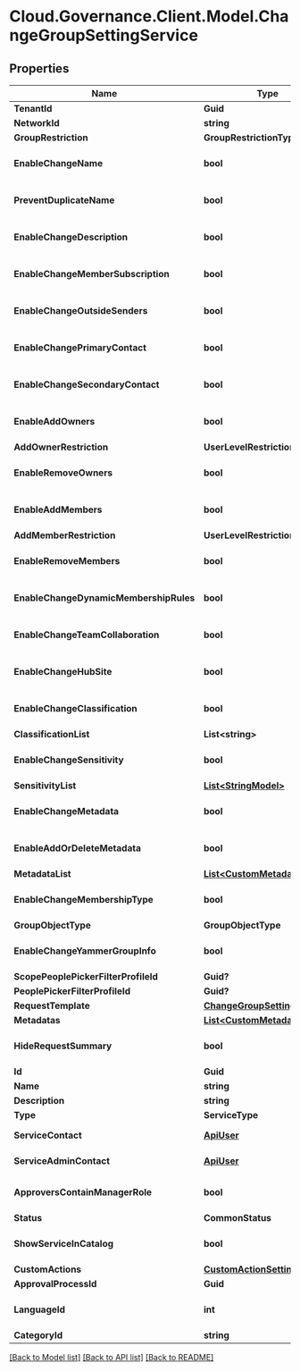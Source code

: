 # Cloud.Governance.Client.Model.ChangeGroupSettingService
## Properties

Name | Type | Description | Notes
------------ | ------------- | ------------- | -------------
**TenantId** | **Guid** |  | [optional] 
**NetworkId** | **string** |  | [optional] 
**GroupRestriction** | **GroupRestrictionType** |  | [optional] 
**EnableChangeName** | **bool** |  | [optional] [default to false]
**PreventDuplicateName** | **bool** |  | [optional] [default to false]
**EnableChangeDescription** | **bool** |  | [optional] [default to false]
**EnableChangeMemberSubscription** | **bool** |  | [optional] [default to false]
**EnableChangeOutsideSenders** | **bool** |  | [optional] [default to false]
**EnableChangePrimaryContact** | **bool** |  | [optional] [default to false]
**EnableChangeSecondaryContact** | **bool** |  | [optional] [default to false]
**EnableAddOwners** | **bool** |  | [optional] [default to false]
**AddOwnerRestriction** | **UserLevelRestrictionType** |  | [optional] 
**EnableRemoveOwners** | **bool** |  | [optional] [default to false]
**EnableAddMembers** | **bool** |  | [optional] [default to false]
**AddMemberRestriction** | **UserLevelRestrictionType** |  | [optional] 
**EnableRemoveMembers** | **bool** |  | [optional] [default to false]
**EnableChangeDynamicMembershipRules** | **bool** |  | [optional] [default to false]
**EnableChangeTeamCollaboration** | **bool** |  | [optional] [default to false]
**EnableChangeHubSite** | **bool** |  | [optional] [default to false]
**EnableChangeClassification** | **bool** |  | [optional] [default to false]
**ClassificationList** | **List&lt;string&gt;** |  | [optional] 
**EnableChangeSensitivity** | **bool** |  | [optional] [default to false]
**SensitivityList** | [**List&lt;StringModel&gt;**](StringModel.md) |  | [optional] 
**EnableChangeMetadata** | **bool** |  | [optional] [default to false]
**EnableAddOrDeleteMetadata** | **bool** |  | [optional] [default to false]
**MetadataList** | [**List&lt;CustomMetadata&gt;**](CustomMetadata.md) |  | [optional] 
**EnableChangeMembershipType** | **bool** |  | [optional] [default to false]
**GroupObjectType** | **GroupObjectType** |  | [optional] 
**EnableChangeYammerGroupInfo** | **bool** |  | [optional] [default to false]
**ScopePeoplePickerFilterProfileId** | **Guid?** |  | [optional] 
**PeoplePickerFilterProfileId** | **Guid?** |  | [optional] 
**RequestTemplate** | [**ChangeGroupSettingRequest**](ChangeGroupSettingRequest.md) |  | [optional] 
**Metadatas** | [**List&lt;CustomMetadata&gt;**](CustomMetadata.md) |  | [optional] 
**HideRequestSummary** | **bool** |  | [optional] [default to false]
**Id** | **Guid** |  | [optional] 
**Name** | **string** |  | [optional] 
**Description** | **string** |  | [optional] 
**Type** | **ServiceType** |  | [optional] 
**ServiceContact** | [**ApiUser**](ApiUser.md) | ApiUser model | [optional] 
**ServiceAdminContact** | [**ApiUser**](ApiUser.md) | ApiUser model | [optional] 
**ApproversContainManagerRole** | **bool** |  | [optional] [default to false]
**Status** | **CommonStatus** |  | [optional] 
**ShowServiceInCatalog** | **bool** |  | [optional] [default to false]
**CustomActions** | [**CustomActionSettings**](CustomActionSettings.md) |  | [optional] 
**ApprovalProcessId** | **Guid** |  | [optional] 
**LanguageId** | **int** |  | [optional] [default to 0]
**CategoryId** | **string** |  | [optional] 

[[Back to Model list]](../README.md#documentation-for-models) [[Back to API list]](../README.md#documentation-for-api-endpoints) [[Back to README]](../README.md)

